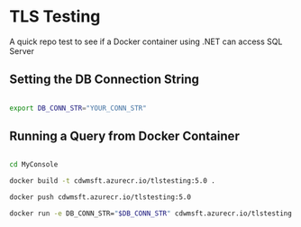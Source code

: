 # TLS Testing

A quick repo test to see if a Docker container using .NET can access SQL Server

## Setting the DB Connection String

```bash

export DB_CONN_STR="YOUR_CONN_STR"

```

## Running a Query from Docker Container

```bash

cd MyConsole

docker build -t cdwmsft.azurecr.io/tlstesting:5.0 .

docker push cdwmsft.azurecr.io/tlstesting:5.0

docker run -e DB_CONN_STR="$DB_CONN_STR" cdwmsft.azurecr.io/tlstesting:5.0

```
